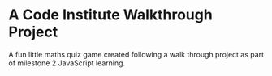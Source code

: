 # A Code Institute Walkthrough Project

A fun little maths quiz game created following a walk through project as part of milestone 2 JavaScript learning.
